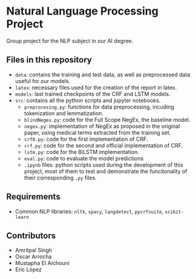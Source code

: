 # Natural Language Processing Project
Group project for the NLP subject in our AI degree.

## Files in this repository
- `data`: contains the training and test data, as well as preprocessed data useful for our models.
- `latex`: necessary files used for the creation of the report in latex.
- `models`: last trained checkpoints of the CRF and LSTM models.
- `src`: contains all the python scripts and jupyter notebooks.
	- `preprocesing.py`: functions for data preprocessing, incuding tokenization and lemmatization.
	- `blindNegex.py`: code for the Full Scope NegEx, the baseline model.
	- `negex.py`: implementation of NegEx as proposed in the original paper, using medical terms extracted from the training set.
	- `crf0.py`: code for the first implementation of CRF.
	- `crf.py`: code for the second and official implementation of CRF.
	- `lstm.py`: code for the BiLSTM implementation.
	- `eval.py`: code to evaluate the model predictions
	- `.ipynb` files: python scripts used during the development of this project, most of them to test and demonstrate the funcitonality of their corresponding `.py` files.

## Requirements
- Common NLP libraries: `nltk`, `spacy`, `langdetect`, `pycrfsuite`, `scikit-learn`

## Contributors
- Amritpal Singh
- Oscar Arrocha
- Mustapha El Aichouni
- Eric López
